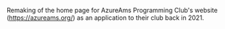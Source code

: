 Remaking of the home page for AzureAms Programming Club's website (https://azureams.org/) as an application to their club back in 2021.
